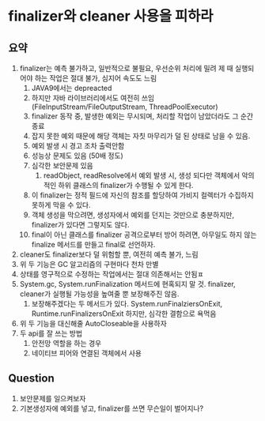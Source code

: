 # finalizer와 cleaner 사용을 피하라

## 요약
1. finalizer는 예측 불가하고, 일반적으로 불필요, 우선순위 처리에 밀려 제 때 실행되어야 하는 작업은 절대 불가, 심지어 속도도 느림
   1. JAVA9에서는 depreacted
   2. 하지만 자바 라이브러리에서도 여전히 쓰임 (FileInputStream/FileOutputStream, ThreadPoolExecutor)
   3. finalizer 동작 중, 발생한 예외는 무시되며, 처리할 작업이 남았더라도 그 순간 종료
   4. 잡지 못한 예외 때문에 해당 객체는 자칫 마무리가 덜 된 상태로 남을 수 있음.
   5. 예외 발생 시 경고 조차 출력안함
   6. 성능상 문제도 있음 (50배 정도)
   7. 심각한 보안문제 있음 
      1. readObject, readResolve에서 예외 발생 시, 생성 되다만 객체에서 악의적인 하위 클래스의 finalizer가 수행될 수 있게 한다.
   8. 이 finalizer는 정적 필드에 자신의 참조를 할당하여 가비지 컬렉터가 수집하지 못하게 막을 수 있다.
   9. 객체 생성을 막으려면, 생성자에서 예외를 던지는 것만으로 충분하지만, finalizer가 있다면 그렇지도 않다.
   10. final이 아닌 클래스를 finalizer 공격으로부터 방어 하려면, 아무일도 하지 않는 finalize 메서드를 만들고 final로 선언하자.
2. cleaner도 finalizer보다 덜 위험할 뿐, 여전히 예측 불가, 느림
3. 위 두 기능은 GC 알고리즘의 구현마다 천차 만별
4. 상태를 영구적으로 수정하는 작업에서는 절대 의존해서는 안됨ㅍ
5. System.gc, System.runFinalization 메서드에 현혹되지 말 것. finalizer, cleaner가 실행될 가능성을 높여줄 뿐 보장해주진 않음.
   1. 보장해주겠다는 두 메서드가 있다. System.runFinalziersOnExit, Runtime.runFinalizersOnExit 하지만, 심각한 결함으로 욕먹음
6. 위 두 기능을 대신해줄 AutoCloseable을 사용하자
7. 두 api를 잘 쓰는 방법
   1. 안전망 역할을 하는 경우
   2. 네이티브 피어와 연결된 객체에서 사용

## Question
1. 보안문제를 일으켜보자
2. 기본생성자에 예외를 넣고, finalizer를 쓰면 무슨일이 벌어지나?
